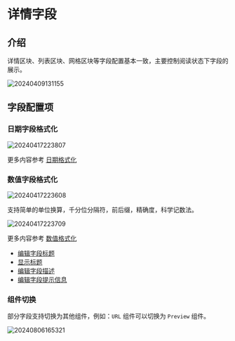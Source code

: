 # 详情字段

## 介绍

详情区块、列表区块、网格区块等字段配置基本一致，主要控制阅读状态下字段的展示。

![20240409131155](https://static-docs.nocobase.com/20240409131155.png)

## 字段配置项

### 日期字段格式化

![20240417223807](https://static-docs.nocobase.com/20240417223807.png)

更多内容参考 [日期格式化](/handbook/ui/fields/specific/date-picker)

### 数值字段格式化

![20240417223608](https://static-docs.nocobase.com/20240417223608.png)

支持简单的单位换算，千分位分隔符，前后缀，精确度，科学记数法。

![20240417223709](https://static-docs.nocobase.com/20240417223709.png)

更多内容参考 [数值格式化](/handbook/ui/fields/field-settings/number-format)

- [编辑字段标题](/handbook/ui/fields/field-settings/edit-title)
- [显示标题](/handbook/ui/fields/field-settings/display-title)
- [编辑字段描述](/handbook/ui/fields/field-settings/edit-description)
- [编辑字段提示信息](/handbook/ui/fields/field-settings/edit-tooltip)

### 组件切换

部分字段支持切换为其他组件，例如：`URL` 组件可以切换为 `Preview` 组件。

![20240806165321](https://static-docs.nocobase.com/20240806165321.png)

